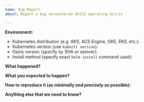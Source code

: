 ```yaml
---
name: Bug Report
about: Report a bug encountered while operating Osiris

---
```


<!-- Please use this template when reporting a bug and provide as much info as
possible. This will help us to address your bug in a timely manner. Thanks!-->

**Environment:**
- Kubernetes distribution (e.g. AKS, ACS Engine, GKE, EKS, etc.):
- Kubernetes version (use `kubectl version`):
- Osiris version (specify by SHA or semver):
- Install method (specify exact `helm install` command used):

**What happened?**

**What you expected to happen?**

**How to reproduce it (as minimally and precisely as possible):**

**Anything else that we need to know?**
